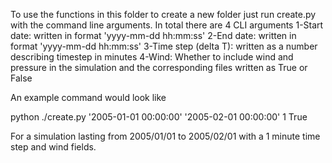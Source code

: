 To use the functions in this folder to create a new folder just run create.py with the command line arguments. 
In total there are 4 CLI arguments 
1-Start date: written in format 'yyyy-mm-dd hh:mm:ss'
2-End date: written in format 'yyyy-mm-dd hh:mm:ss'
3-Time step (delta T): written as a number describing timestep in minutes
4-Wind: Whether to include wind and pressure in the simulation and the corresponding files written as True or False

An example command would look like 

python ./create.py '2005-01-01 00:00:00' '2005-02-01 00:00:00' 1 True

For a simulation lasting from 2005/01/01 to 2005/02/01 with a 1 minute time step and wind fields.
